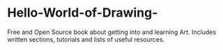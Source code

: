 # Hello-World-of-Drawing-
Free and Open Source book about getting into and learning Art. Includes written sections, tutorials and lists of useful resources.
